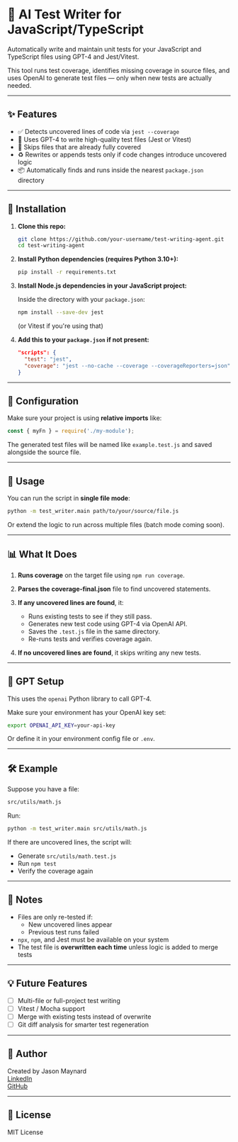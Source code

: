 # 🧪 AI Test Writer for JavaScript/TypeScript

Automatically write and maintain unit tests for your JavaScript and TypeScript files using GPT-4 and Jest/Vitest.

This tool runs test coverage, identifies missing coverage in source files, and uses OpenAI to generate test files — only when new tests are actually needed.

---

## ✨ Features

- ✅ Detects uncovered lines of code via `jest --coverage`
- 🧠 Uses GPT-4 to write high-quality test files (Jest or Vitest)
- 🔁 Skips files that are already fully covered
- ♻️ Rewrites or appends tests only if code changes introduce uncovered logic
- 📦 Automatically finds and runs inside the nearest `package.json` directory

---

## 🚀 Installation

1. **Clone this repo:**

   ```bash
   git clone https://github.com/your-username/test-writing-agent.git
   cd test-writing-agent
   ```

2. **Install Python dependencies (requires Python 3.10+):**

   ```bash
   pip install -r requirements.txt
   ```

3. **Install Node.js dependencies in your JavaScript project:**

   Inside the directory with your `package.json`:

   ```bash
   npm install --save-dev jest
   ```

   (or Vitest if you're using that)

4. **Add this to your `package.json` if not present:**

   ```json
   "scripts": {
     "test": "jest",
     "coverage": "jest --no-cache --coverage --coverageReporters=json"
   }
   ```

---

## 🔧 Configuration

Make sure your project is using **relative imports** like:

```js
const { myFn } = require('./my-module');
```

The generated test files will be named like `example.test.js` and saved alongside the source file.

---

## 🏃 Usage

You can run the script in **single file mode**:

```bash
python -m test_writer.main path/to/your/source/file.js
```

Or extend the logic to run across multiple files (batch mode coming soon).

---

## 📊 What It Does

1. **Runs coverage** on the target file using `npm run coverage`.
2. **Parses the coverage-final.json** file to find uncovered statements.
3. **If any uncovered lines are found**, it:
   - Runs existing tests to see if they still pass.
   - Generates new test code using GPT-4 via OpenAI API.
   - Saves the `.test.js` file in the same directory.
   - Re-runs tests and verifies coverage again.

4. **If no uncovered lines are found**, it skips writing any new tests.

---

## 🧠 GPT Setup

This uses the `openai` Python library to call GPT-4.

Make sure your environment has your OpenAI key set:

```bash
export OPENAI_API_KEY=your-api-key
```

Or define it in your environment config file or `.env`.

---

## 🛠 Example

Suppose you have a file:

```txt
src/utils/math.js
```

Run:

```bash
python -m test_writer.main src/utils/math.js
```

If there are uncovered lines, the script will:

- Generate `src/utils/math.test.js`
- Run `npm test`
- Verify the coverage again

---

## 🧼 Notes

- Files are only re-tested if:
  - New uncovered lines appear
  - Previous test runs failed
- `npx`, `npm`, and Jest must be available on your system
- The test file is **overwritten each time** unless logic is added to merge tests

---

## 💡 Future Features

- [ ] Multi-file or full-project test writing
- [ ] Vitest / Mocha support
- [ ] Merge with existing tests instead of overwrite
- [ ] Git diff analysis for smarter test regeneration

---

## 🧙 Author

Created by Jason Maynard  
[LinkedIn](https://www.linkedin.com/in/jason-maynard-54b538ba)  
[GitHub](https://github.com/Alien4Hire)

---

## 📄 License

MIT License
